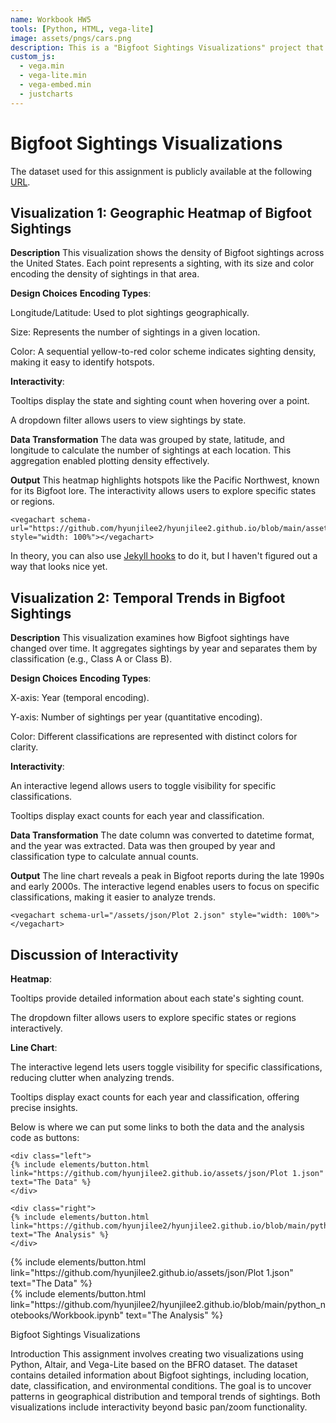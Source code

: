 ```yaml
---
name: Workbook HW5
tools: [Python, HTML, vega-lite]
image: assets/pngs/cars.png
description: This is a "Bigfoot Sightings Visualizations" project that uses vega-lite for interactive viz!
custom_js:
  - vega.min
  - vega-lite.min
  - vega-embed.min
  - justcharts
---
```



# Bigfoot Sightings Visualizations

The dataset used for this assignment is publicly available at the following [URL](https://raw.githubusercontent.com/UIUC-iSchool-DataViz/is445_data/main/bfro_reports_fall2022.csv).

## Visualization 1: Geographic Heatmap of Bigfoot Sightings
**Description**
This visualization shows the density of Bigfoot sightings across the United States. Each point represents a sighting, with its size and color encoding the density of sightings in that area.

**Design Choices**
**Encoding Types**:

Longitude/Latitude: Used to plot sightings geographically.

Size: Represents the number of sightings in a given location.

Color: A sequential yellow-to-red color scheme indicates sighting density, making it easy to identify hotspots.

**Interactivity**:

Tooltips display the state and sighting count when hovering over a point.

A dropdown filter allows users to view sightings by state.

**Data Transformation**
The data was grouped by state, latitude, and longitude to calculate the number of sightings at each location. This aggregation enabled plotting density effectively.

**Output**
This heatmap highlights hotspots like the Pacific Northwest, known for its Bigfoot lore. The interactivity allows users to explore specific states or regions.

```
<vegachart schema-url="https://github.com/hyunjilee2/hyunjilee2.github.io/blob/main/assets/json/Plot%201.json" style="width: 100%"></vegachart>
```

<vegachart schema-url="https://github.com/hyunjilee2/hyunjilee2.github.io/blob/main/assets/json/Plot%201.json" style="width: 100%"></vegachart>

In theory, you can also use [Jekyll hooks](https://jekyllrb.com/docs/plugins/hooks/) to do it, but I haven't figured out a way that looks nice yet.


## Visualization 2: Temporal Trends in Bigfoot Sightings

**Description**
This visualization examines how Bigfoot sightings have changed over time. It aggregates sightings by year and separates them by classification (e.g., Class A or Class B).

**Design Choices**
**Encoding Types**:

X-axis: Year (temporal encoding).

Y-axis: Number of sightings per year (quantitative encoding).

Color: Different classifications are represented with distinct colors for clarity.

**Interactivity**:

An interactive legend allows users to toggle visibility for specific classifications.

Tooltips display exact counts for each year and classification.

**Data Transformation**
The date column was converted to datetime format, and the year was extracted. Data was then grouped by year and classification type to calculate annual counts.

**Output**
The line chart reveals a peak in Bigfoot reports during the late 1990s and early 2000s. The interactive legend enables users to focus on specific classifications, making it easier to analyze trends.


```
<vegachart schema-url="/assets/json/Plot 2.json" style="width: 100%"></vegachart>
```

<vegachart schema-url="/assets/json/Plot 2.json" style="width: 100%"></vegachart>


## Discussion of Interactivity
**Heatmap**:

Tooltips provide detailed information about each state's sighting count.

The dropdown filter allows users to explore specific states or regions interactively.

**Line Chart**:

The interactive legend lets users toggle visibility for specific classifications, reducing clutter when analyzing trends.

Tooltips display exact counts for each year and classification, offering precise insights.


Below is where we can put some links to both the data and the analysis code as buttons:

```
<div class="left">
{% include elements/button.html link="https://github.com/hyunjilee2.github.io/assets/json/Plot 1.json" text="The Data" %}
</div>

<div class="right">
{% include elements/button.html link="https://github.com/hyunjilee2/hyunjilee2.github.io/blob/main/python_notebooks/Workbook.ipynb" text="The Analysis" %}
</div>
```

<!-- these are written in a combo of html and liquid --> 

<div class="left">
{% include elements/button.html link="https://github.com/hyunjilee2.github.io/assets/json/Plot 1.json" text="The Data" %}
</div>

<div class="right">
{% include elements/button.html link="https://github.com/hyunjilee2/hyunjilee2.github.io/blob/main/python_notebooks/Workbook.ipynb" text="The Analysis" %}
</div>

Bigfoot Sightings Visualizations

Introduction
This assignment involves creating two visualizations using Python, Altair, and Vega-Lite based on the BFRO dataset. The dataset contains detailed information about Bigfoot sightings, including location, date, classification, and environmental conditions. The goal is to uncover patterns in geographical distribution and temporal trends of sightings. Both visualizations include interactivity beyond basic pan/zoom functionality.






